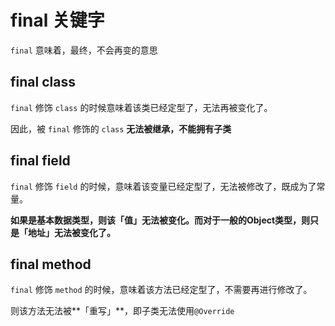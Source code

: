 # final 关键字

`final` 意味着，最终，不会再变的意思

## final class

`final` 修饰 `class` 的时候意味着该类已经定型了，无法再被变化了。

因此，被 `final` 修饰的 `class` **无法被继承，不能拥有子类**



## final field

`final` 修饰 `field` 的时候，意味着该变量已经定型了，无法被修改了，既成为了常量。

**如果是基本数据类型，则该「值」无法被变化。而对于一般的Object类型，则只是「地址」无法被变化了。**



## final method

`final` 修饰 `method` 的时候，意味着该方法已经定型了，不需要再进行修改了。

则该方法无法被**「重写」**，即子类无法使用`@Override`


